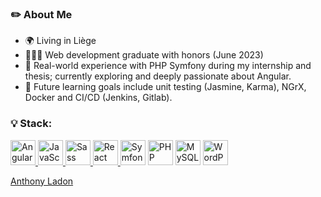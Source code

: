 ### ✏️ About Me
- 🌍 Living in Liège
- 👨🏻‍🎓 Web development graduate with honors (June 2023)
- 🧠 Real-world experience with PHP Symfony during my internship and thesis; currently exploring and deeply passionate about Angular.
- 🚀 Future learning goals include unit testing (Jasmine, Karma), NGrX, Docker and CI/CD (Jenkins, Gitlab).


### :bulb: Stack:
<p>
     <a href="https://angular.io/" target="_blank"> <img src="https://upload.wikimedia.org/wikipedia/commons/thumb/c/cf/Angular_full_color_logo.svg/2048px-Angular_full_color_logo.svg.png" alt="Angular" width="40" height="40"/> </a>
     <a href="https://www.typescriptlang.org/" target="_blank"> <img src="https://upload.wikimedia.org/wikipedia/commons/thumb/4/4c/Typescript_logo_2020.svg/1024px-Typescript_logo_2020.svg.png" alt="JavaScript" width="40" height="40"/> </a>
      <a href="https://sass-lang.com/" target="_blank"> <img src="https://sass-lang.com/assets/img/logos/logo.svg" alt="Sass" width="40" height="40"/> </a>
      <a href="https://react.dev/" target="_blank"> <img src="https://cdn4.iconfinder.com/data/icons/logos-3/600/React.js_logo-512.png" alt="React" width="40" height="40"/> </a>
      <a href="https://symfony.com/" target="_blank"><img src="https://logos-download.com/wp-content/uploads/2019/01/Symfony_Logo.png" alt="Symfony" width="40" height="40"/></a>
      <a href="https://www.php.net/" target="_blank"><img src="https://upload.wikimedia.org/wikipedia/commons/2/27/PHP-logo.svg" alt="PHP" width="40" height="40"/></a>
      <a href="https://www.mysql.com/fr/" target="_blank"><img src="https://upload.wikimedia.org/wikipedia/fr/thumb/6/62/MySQL.svg/1200px-MySQL.svg.png" alt="MySQL" width="40" height="40"/></a>
      <a href="https://wordpress.com/fr/" target="_blank"><img src="https://upload.wikimedia.org/wikipedia/commons/thumb/9/98/WordPress_blue_logo.svg/1200px-WordPress_blue_logo.svg.png" alt="WordPress" width="40" height="40"/></a>


<div class="badge-base LI-profile-badge" data-locale="fr_FR" data-size="medium" data-theme="dark" data-type="VERTICAL" data-vanity="anthonyladon" data-version="v1"><a class="badge-base__link LI-simple-link" href="https://be.linkedin.com/in/anthonyladon?trk=profile-badge">Anthony Ladon</a></div>
              
